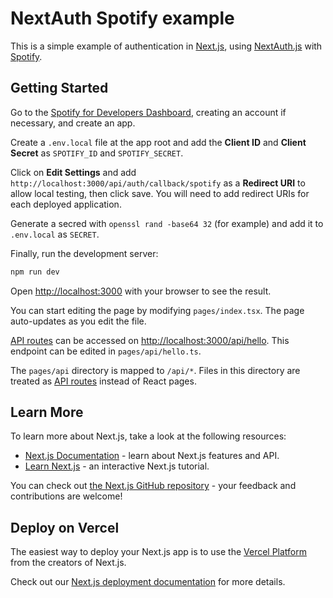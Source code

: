 # NextAuth Spotify example

This is a simple example of authentication in [Next.js](https://nextjs.org/), using [NextAuth.js](https://next-auth.js.org/) with [Spotify](https://developer.spotify.com/documentation/general/guides/authorization/).

## Getting Started

Go to the [Spotify for Developers Dashboard](https://developer.spotify.com/dashboard/applications), creating an account if necessary, and create an app.

Create a `.env.local` file at the app root and add the **Client ID** and **Client Secret** as `SPOTIFY_ID` and `SPOTIFY_SECRET`.

Click on **Edit Settings** and add `http://localhost:3000/api/auth/callback/spotify` as a **Redirect URI** to allow local testing, then click save. You will need to add redirect URIs for each deployed application.

Generate a secred with `openssl rand -base64 32` (for example) and add it to `.env.local` as `SECRET`.

Finally, run the development server:

```bash
npm run dev
```

Open [http://localhost:3000](http://localhost:3000) with your browser to see the result.

You can start editing the page by modifying `pages/index.tsx`. The page auto-updates as you edit the file.

[API routes](https://nextjs.org/docs/api-routes/introduction) can be accessed on [http://localhost:3000/api/hello](http://localhost:3000/api/hello). This endpoint can be edited in `pages/api/hello.ts`.

The `pages/api` directory is mapped to `/api/*`. Files in this directory are treated as [API routes](https://nextjs.org/docs/api-routes/introduction) instead of React pages.

## Learn More

To learn more about Next.js, take a look at the following resources:

- [Next.js Documentation](https://nextjs.org/docs) - learn about Next.js features and API.
- [Learn Next.js](https://nextjs.org/learn) - an interactive Next.js tutorial.

You can check out [the Next.js GitHub repository](https://github.com/vercel/next.js/) - your feedback and contributions are welcome!

## Deploy on Vercel

The easiest way to deploy your Next.js app is to use the [Vercel Platform](https://vercel.com/new?utm_medium=default-template&filter=next.js&utm_source=create-next-app&utm_campaign=create-next-app-readme) from the creators of Next.js.

Check out our [Next.js deployment documentation](https://nextjs.org/docs/deployment) for more details.
